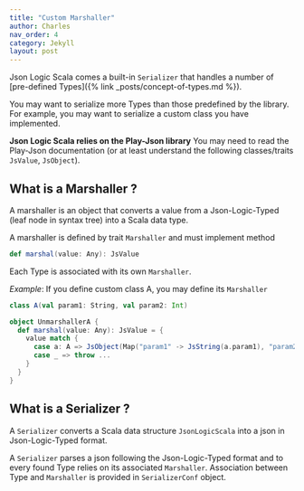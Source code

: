 ```yaml
---
title: "Custom Marshaller"
author: Charles
nav_order: 4
category: Jekyll
layout: post
---
```


Json Logic Scala comes a built-in `Serializer` that handles a number of
[pre-defined Types]({% link _posts/concept-of-types.md %}).

You may want to serialize more Types than those predefined by the library. For example,
you may want to serialize a custom class you have implemented.

**Json Logic Scala relies on the Play-Json library** You may need to read the
Play-Json documentation (or at least understand the following classes/traits 
`JsValue`, `JsObject`).

## What is a Marshaller ?

A marshaller is an object that converts a value from a Json-Logic-Typed
(leaf node in syntax tree) into a Scala data type.

A marshaller is defined by trait `Marshaller` and must implement method

```scala
def marshal(value: Any): JsValue
```

Each Type is associated with its own `Marshaller`.

*Example*:
If you define custom class A, you may define its `Marshaller`
```scala
class A(val param1: String, val param2: Int)

object UnmarshallerA {
  def marshal(value: Any): JsValue = {
    value match {
      case a: A => JsObject(Map("param1" -> JsString(a.param1), "param2" -> JsNumber(a.param2)))
      case _ => throw ...
    }
  }
}
```

## What is a Serializer ?

A `Serializer` converts a Scala data structure `JsonLogicScala` into a json in Json-Logic-Typed format.

A `Serializer` parses a json following the Json-Logic-Typed format and to every found Type
relies on its associated `Marshaller`.
Association between Type and `Marshaller` is provided in `SerializerConf` object.
